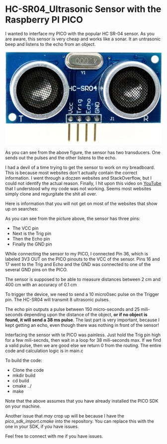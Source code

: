 # HC-SR04_Ultrasonic Sensor with the Raspberry PI PICO

I wanted to interface my PICO with the popular HC SR-04 sensor. As you are aware, this sensor is very cheap and works like a sonar. It an untrasonic beep and listens to the echo from an object. 

![image](extras/HC-SR04.PNG)

As you can see from the above figure, the sensor has two transducers. One sends out the pulses and the other listens to the echo. 

I had a devil of a time trying to get the sensor to work on my breadboard. This is because most websites don't actually contain the correct information. I went through a dozzen websites and StackOverflow, but I could not identify the actual reason. Finally, I hit upon this video on [YouTube](https://www.youtube.com/watch?v=6F1B_N6LuKw) that I understood why my code was not working. Seems most websites simply clone and regurgitate the shit all over. 

Here is information that you will not get on most of the websites that show up on searches:

As you can see from the picture above, the sensor has three pins:

*    The VCC pin
*    Next is the Trig pin
*    Then the Echo pin
*    Finally the GND pin

While connecting the sensor to my PICO, I connected Pin 36, which is labeled 3V3 OUT on the PICO pinouts to the VCC of the sensor. Pins 16 and 17 went to the Trig and Echo and the GND was connected to one of the several GND pins on the PICO.

The sensor is supposed to be able to measure distances between 2 cm and 400 cm with an accuracy of 0.1 cm
		
To trigger the device, we need to send a 10 micro0sec pulse on the Trigger pin. The HC-SR04 will transmit 8 ultrasonic pulses.
		
The echo pin outputs a pulse between 150 micro-seconds and 25 mili-seconds depending upon the distance of the object, **or if no object is found, it will send a 38 ms pulse**. The last part is very important, because I kept getting an echo, even though there was nothing in front of the sensor! 

Interfacing the sensor with te PICO was painless. Just hold the Trig pin high for a few mili-secnds, then wait in a loop for 38 mili-seconds max. If we find a valid pulse, then we are good else we return 0 from the routing. The entire code and calculation logic is in main.c

To build the code:

* Clone the code
* mkdir build
* cd build
* cmake ../
* make

Note that the above assumes that you have already installed the PICO SDK on your machine. 

Another issue that _may_ crop up will be because I have the _pico_sdk_import.cmake_ into the repository. You can replace this with the one in your SDK, if you have issues. 

Feel free to connect with me if you have issues.
